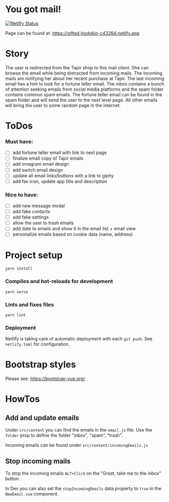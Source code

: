 # You got mail!

[![Netlify Status](https://api.netlify.com/api/v1/badges/dfab78c3-1d5a-4026-948c-3cee3939d4ff/deploy-status)](https://app.netlify.com/sites/gifted-hodgkin-c43264/deploys)

Page can be found at: https://gifted-hodgkin-c43264.netlify.app

# Story

The user is redirected from the Tapir shop to this mail client. She can browse the email while being distracted from incoming mails. The incoming mails are notifying her about her recent purchase at Tapir. The last incoming email has a hint to look for a fortune teller email. The inbox contains a bunch of attention seeking emails from social media platforms and the spam folder contains common spam emails. The fortune teller email can be found in the spam folder and will send the user to the next level page. All other emails will bring the user to some random page in the internet.

# ToDos

### Must have:

- [ ] add fortune teller email with link to next page
- [ ] finalize email copy of Tapir emails
- [ ] add innagram email design
- [ ] add switch email design
- [ ] update all email links/buttons with a link to giphy
- [ ] add fav icon, update app title and description

### Nice to have:

- [ ] add new message modal
- [ ] add fake contacts
- [ ] add fake settings
- [ ] allow the user to trash emails
- [ ] add date to emails and show it in the email list + email view
- [ ] personalize emails based on cookie data (name, address)

# Project setup

```
yarn install
```

### Compiles and hot-reloads for development

```
yarn serve
```

### Lints and fixes files

```
yarn lint
```

### Deployment

Netlify is taking care of automatic deployment with each `git push`. See `netlify.toml` for configuration.

# Bootstrap styles

Please see: https://bootstrap-vue.org/

# HowTos

## Add and update emails

Under `src/content` you can find the emails in the `email.js` file. Use the `folder` prop to define the folder "inbox", "spam", "trash".

Incoming emails can be found under `src/content/incomingEmails.js`

## Stop incoming mails

To stop the incoming emails `ALT+Click` on the "Great, take me to the inbox" button.

In Dev you can also set the `stopIncomingEmails` data property to `true` in the `NewEmail.vue` component.

